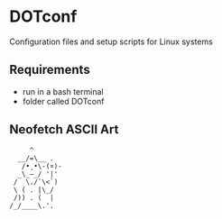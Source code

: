 # DOTconf
Configuration files and setup scripts for Linux systems

## Requirements
- run in a bash terminal
- folder called DOTconf

## Neofetch ASCII Art
```
     ^ 
  __/=\__ .
   /•¸•\-(¤)-
  _\_—_/ '|'
 /  \./`\<`)
 \ ( . |\_/
 /)) . (  |
/_/____\.'.
```
